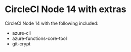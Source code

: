 # CircleCI Node 14 with extras

CircleCI Node 14 with the following included:

- azure-cli
- azure-functions-core-tool
- git-crypt
